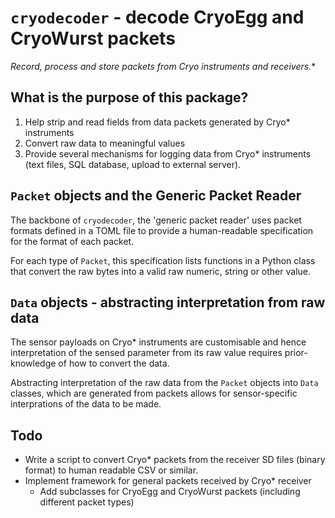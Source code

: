 # `cryodecoder` - decode CryoEgg and CryoWurst packets
**Record, process and store packets from Cryo* instruments and receivers.**

## What is the purpose of this package?
1. Help strip and read fields from data packets generated by Cryo* instruments
2. Convert raw data to meaningful values
3. Provide several mechanisms for logging data from Cryo* instruments (text files, SQL database, upload to external server).

## `Packet` objects and the Generic Packet Reader
The backbone of `cryodecoder`, the 'generic packet reader' uses packet formats defined in a TOML file to provide a human-readable specification for the format of each packet. 

For each type of `Packet`, this specification lists functions in a Python class that convert the raw bytes into a valid raw numeric, string or other value.

## `Data` objects - abstracting interpretation from raw data
The sensor payloads on Cryo* instruments are customisable and hence interpretation of the sensed parameter from its raw value requires prior-knowledge of how to convert the data.

Abstracting interpretation of the raw data from the `Packet` objects into `Data` classes, which are generated from packets allows for sensor-specific interprations of the data to be made.

## Todo
- Write a script to convert Cryo* packets from the receiver SD files (binary format) to human readable CSV or similar.
- Implement framework for general packets received by Cryo* receiver
    - Add subclasses for CryoEgg and CryoWurst packets (including different packet types)